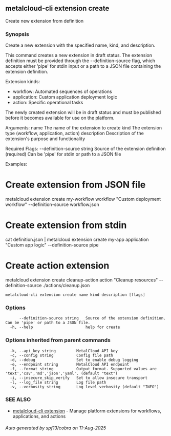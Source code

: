 ## metalcloud-cli extension create

Create new extension from definition

### Synopsis

Create a new extension with the specified name, kind, and description.

This command creates a new extension in draft status. The extension definition must be
provided through the --definition-source flag, which accepts either 'pipe' for stdin
input or a path to a JSON file containing the extension definition.

Extension kinds:
- workflow: Automated sequences of operations
- application: Custom application deployment logic
- action: Specific operational tasks

The newly created extension will be in draft status and must be published before
it becomes available for use on the platform.

Arguments:
  name          The name of the extension to create
  kind          The extension type (workflow, application, action)
  description   Description of the extension's purpose and functionality

Required Flags:
  --definition-source string   Source of the extension definition (required)
                              Can be 'pipe' for stdin or path to a JSON file

Examples:
  # Create extension from JSON file
  metalcloud extension create my-workflow workflow "Custom deployment workflow" --definition-source workflow.json
  
  # Create extension from stdin
  cat definition.json | metalcloud extension create my-app application "Custom app logic" --definition-source pipe
  
  # Create action extension
  metalcloud extension create cleanup-action action "Cleanup resources" --definition-source ./actions/cleanup.json

```
metalcloud-cli extension create name kind description [flags]
```

### Options

```
      --definition-source string   Source of the extension definition. Can be 'pipe' or path to a JSON file.
  -h, --help                       help for create
```

### Options inherited from parent commands

```
  -k, --api_key string         MetalCloud API key
  -c, --config string          Config file path
  -d, --debug                  Set to enable debug logging
  -e, --endpoint string        MetalCloud API endpoint
  -f, --format string          Output format. Supported values are 'text','csv','md','json','yaml'. (default "text")
  -i, --insecure_skip_verify   Set to allow insecure transport
  -l, --log_file string        Log file path
  -v, --verbosity string       Log level verbosity (default "INFO")
```

### SEE ALSO

* [metalcloud-cli extension](metalcloud-cli_extension.md)	 - Manage platform extensions for workflows, applications, and actions

###### Auto generated by spf13/cobra on 11-Aug-2025
